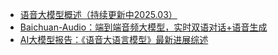 

- [语音大模型概述（持续更新中2025.03）](https://zhuanlan.zhihu.com/p/14831605089)
- [Baichuan-Audio：端到端音频大模型，实时双语对话+语音生成](https://zhuanlan.zhihu.com/p/27475813119)
- [AI大模型报告：《语音大语言模型》最新进展综述](https://blog.csdn.net/pythonhy/article/details/143787357)